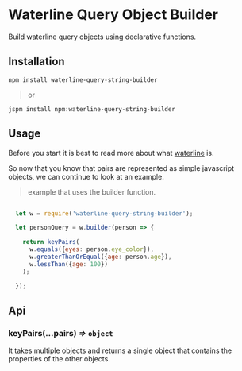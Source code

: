 # Waterline Query Object Builder

Build waterline query objects using declarative functions.

## Installation

`npm install waterline-query-string-builder`

> or

`jspm install npm:waterline-query-string-builder`

## Usage

Before you start it is best to read more about what
[waterline](https://github.com/balderdashy/waterline-docs/blob/master/queries/query-language.md)
is.

So now that you know that pairs are represented as simple javascript objects,
we can continue to look at an example.

> example that uses the builder function.
```js

  let w = require('waterline-query-string-builder');

  let personQuery = w.builder(person => {

    return keyPairs(
      w.equals({eyes: person.eye_color}),
      w.greaterThanOrEqual({age: person.age}),
      w.lessThan({age: 100})
    );

  });

```

## Api

### keyPairs(...pairs) *=>* `object`

It takes multiple objects and returns a single object that contains the
properties of the other objects.
